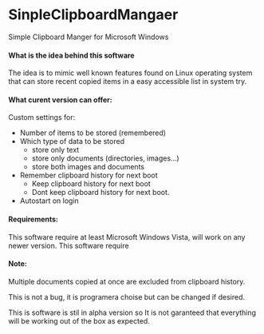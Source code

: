 # SinpleClipboardMangaer
Simple Clipboard Manger for Microsoft Windows

#### What is the idea behind this software
The idea is to mimic well known features found on Linux operating system that can store recent copied items in a easy accessible list in system try.

#### What curent version can offer:
Custom settings for:
- Number of items to be stored (remembered)
- Which type of data to be stored
  - store only text
  - store only documents (directories, images...)
  - store both images and documents
- Remember clipboard history for next boot
  - Keep clipboard history for next boot
  - Dont keep clipboard history for next boot.
- Autostart on login

#### Requirements:
This software require at least Microsoft Windows Vista, will work on any newer version.
This software require 

#### Note:
Multiple documents copied at once are excluded from clipboard history.

This is not a bug, it is programera choise but can be changed if desired.

This is software is stil in alpha version so It is not garanteed that everything will be working out of the box as expected.
